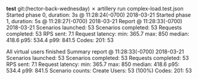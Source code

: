 __test__ git:(hector-back-wednesday) ✗ artillery run complex-load.test.json
Started phase 0, duration: 3s @ 11:28:24(-0700) 2018-03-21
Started phase 1, duration: 5s @ 11:28:27(-0700) 2018-03-21
Report @ 11:28:33(-0700) 2018-03-21
  Scenarios launched:  53
  Scenarios completed: 53
  Requests completed:  53
  RPS sent: 7.1
  Request latency:
    min: 365.7
    max: 850
    median: 418.6
    p95: 534.4
    p99: 841.5
  Codes:
    201: 53

All virtual users finished
Summary report @ 11:28:33(-0700) 2018-03-21
  Scenarios launched:  53
  Scenarios completed: 53
  Requests completed:  53
  RPS sent: 7.1
  Request latency:
    min: 365.7
    max: 850
    median: 418.6
    p95: 534.4
    p99: 841.5
  Scenario counts:
    Create Users: 53 (100%)
  Codes:
    201: 53
